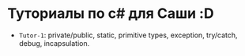 # Туториалы по c# для Саши :D

- `Tutor-1`: private/public, static, primitive types, exception, try/catch, debug, incapsulation.

